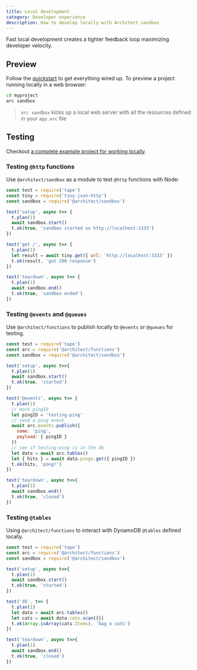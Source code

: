 ```yaml
---
title: Local development
category: Developer experience
description: How to develop locally with Architect sandbox
---
```


Fast local development creates a tighter feedback loop maximizing developer velocity.

## Preview

Follow the [quickstart](/docs/en/guides/get-started/quickstart) to get everything wired up. To preview a project running locally in a web browser:

```bash
cd myproject
arc sandbox
```
>  `arc sandbox` kicks up a local web server with all the resources defined in your `app.arc` file
## Testing

Checkout [a complete example project for working locally](https://github.com/architect-examples/arc-example-working-locally).

### Testing `@http` functions

Use `@architect/sandbox` as a module to test `@http` functions with Node:

```javascript
const test = require('tape')
const tiny = require('tiny-json-http')
const sandbox = require('@architect/sandbox')

test('setup', async t=> {
  t.plan(1)
  await sandbox.start()
  t.ok(true, 'sandbox started on http://localhost:3333')
})

test('get /', async t=> {
  t.plan(1)
  let result = await tiny.get({ url: 'http://localhost:3333' })
  t.ok(result, 'got 200 response')
})

test('teardown', async t=> {
  t.plan(1)
  await sandbox.end()
  t.ok(true, 'sandbox ended')
})
```

### Testing `@events` and `@queues`

Use `@architect/functions` to publish locally to `@events` or `@queues` for testing.

```javascript
const test = require('tape')
const arc = require('@architect/functions')
const sandbox = require('@architect/sandbox')

test('setup', async t=>{
  t.plan(1)
  await sandbox.start()
  t.ok(true, 'started')
})

test('@events', async t=> {
  t.plan(1)
  // mock pingID
  let pingID = 'testing-ping'
  // send a ping event
  await arc.events.publish({
    name: 'ping',
    payload: { pingID }
  })
  // see if testing-ping is in the db
  let data = await arc.tables()
  let { hits } = await data.pings.get({ pingID })
  t.ok(hits, 'pong!')
})

test('teardown', async t=>{
  t.plan(1)
  await sandbox.end()
  t.ok(true, 'closed')
})

```

### Testing `@tables`

Using `@architect/functions` to interact with DynamoDB `@tables` defined locally.

```javascript
const test = require('tape')
const arc = require('@architect/functions')
const sandbox = require('@architect/sandbox')

test('setup', async t=>{
  t.plan(1)
  await sandbox.start()
  t.ok(true, 'started')
})

test('db', t=> {
  t.plan(1)
  let data = await arc.tables()
  let cats = await data.cats.scan({})
  t.ok(Array.isArray(cats.Items), 'bag o cats')
})

test('teardown', async t=>{
  t.plan(1)
  await sandbox.end()
  t.ok(true, 'closed')
})
```
